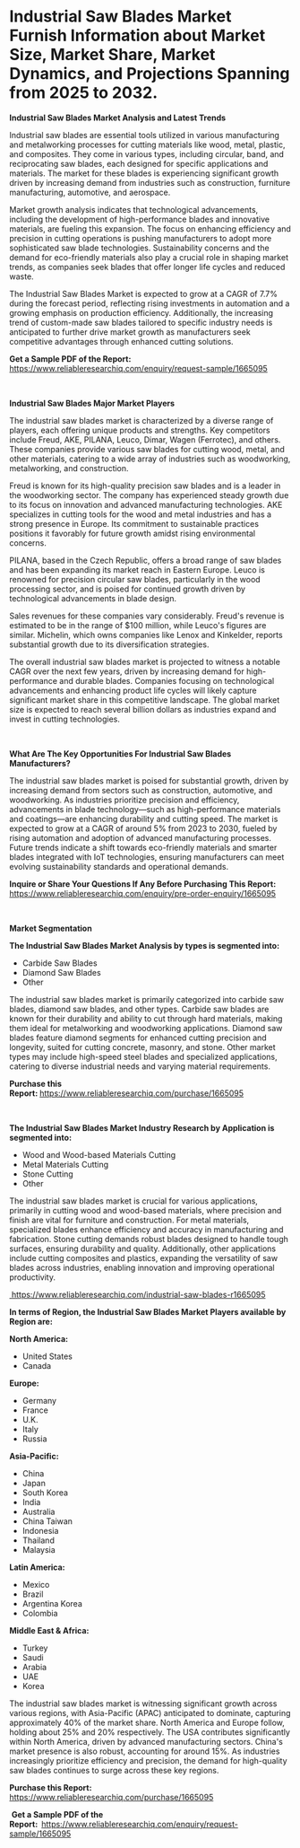 <p><h1>Industrial Saw Blades Market Furnish Information about Market Size, Market Share, Market Dynamics, and Projections Spanning from 2025 to 2032.</h1></p><p><strong>Industrial Saw Blades Market Analysis and Latest Trends</strong></p>
<p><p>Industrial saw blades are essential tools utilized in various manufacturing and metalworking processes for cutting materials like wood, metal, plastic, and composites. They come in various types, including circular, band, and reciprocating saw blades, each designed for specific applications and materials. The market for these blades is experiencing significant growth driven by increasing demand from industries such as construction, furniture manufacturing, automotive, and aerospace.</p><p>Market growth analysis indicates that technological advancements, including the development of high-performance blades and innovative materials, are fueling this expansion. The focus on enhancing efficiency and precision in cutting operations is pushing manufacturers to adopt more sophisticated saw blade technologies. Sustainability concerns and the demand for eco-friendly materials also play a crucial role in shaping market trends, as companies seek blades that offer longer life cycles and reduced waste.</p><p>The Industrial Saw Blades Market is expected to grow at a CAGR of 7.7% during the forecast period, reflecting rising investments in automation and a growing emphasis on production efficiency. Additionally, the increasing trend of custom-made saw blades tailored to specific industry needs is anticipated to further drive market growth as manufacturers seek competitive advantages through enhanced cutting solutions.</p></p>
<p><strong>Get a Sample PDF of the Report:&nbsp;</strong> <a href="https://www.reliableresearchiq.com/enquiry/request-sample/1665095?utm_campaign=3175&utm_medium=2&utm_source=Github&utm_content=ia&utm_term=17042025&utm_id=industrial-saw-blades">https://www.reliableresearchiq.com/enquiry/request-sample/1665095</a></p>
<p>&nbsp;</p>
<p><strong>Industrial Saw Blades Major Market Players</strong></p>
<p><p>The industrial saw blades market is characterized by a diverse range of players, each offering unique products and strengths. Key competitors include Freud, AKE, PILANA, Leuco, Dimar, Wagen (Ferrotec), and others. These companies provide various saw blades for cutting wood, metal, and other materials, catering to a wide array of industries such as woodworking, metalworking, and construction.</p><p>Freud is known for its high-quality precision saw blades and is a leader in the woodworking sector. The company has experienced steady growth due to its focus on innovation and advanced manufacturing technologies. AKE specializes in cutting tools for the wood and metal industries and has a strong presence in Europe. Its commitment to sustainable practices positions it favorably for future growth amidst rising environmental concerns.</p><p>PILANA, based in the Czech Republic, offers a broad range of saw blades and has been expanding its market reach in Eastern Europe. Leuco is renowned for precision circular saw blades, particularly in the wood processing sector, and is poised for continued growth driven by technological advancements in blade design.</p><p>Sales revenues for these companies vary considerably. Freud's revenue is estimated to be in the range of $100 million, while Leuco's figures are similar. Michelin, which owns companies like Lenox and Kinkelder, reports substantial growth due to its diversification strategies.</p><p>The overall industrial saw blades market is projected to witness a notable CAGR over the next few years, driven by increasing demand for high-performance and durable blades. Companies focusing on technological advancements and enhancing product life cycles will likely capture significant market share in this competitive landscape. The global market size is expected to reach several billion dollars as industries expand and invest in cutting technologies.</p></p>
<p>&nbsp;</p>
<p><strong>What Are The Key Opportunities For Industrial Saw Blades Manufacturers?</strong></p>
<p><p>The industrial saw blades market is poised for substantial growth, driven by increasing demand from sectors such as construction, automotive, and woodworking. As industries prioritize precision and efficiency, advancements in blade technology—such as high-performance materials and coatings—are enhancing durability and cutting speed. The market is expected to grow at a CAGR of around 5% from 2023 to 2030, fueled by rising automation and adoption of advanced manufacturing processes. Future trends indicate a shift towards eco-friendly materials and smarter blades integrated with IoT technologies, ensuring manufacturers can meet evolving sustainability standards and operational demands.</p></p>
<p><strong>Inquire or Share Your Questions If Any Before Purchasing This Report:</strong> <a href="https://www.reliableresearchiq.com/enquiry/pre-order-enquiry/1665095?utm_campaign=3175&utm_medium=2&utm_source=Github&utm_content=ia&utm_term=17042025&utm_id=industrial-saw-blades">https://www.reliableresearchiq.com/enquiry/pre-order-enquiry/1665095</a></p>
<p>&nbsp;</p>
<p><strong>Market Segmentation</strong></p>
<p><strong>The Industrial Saw Blades Market Analysis by types is segmented into:</strong></p>
<p><ul><li>Carbide Saw Blades</li><li>Diamond Saw Blades</li><li>Other</li></ul></p>
<p><p>The industrial saw blades market is primarily categorized into carbide saw blades, diamond saw blades, and other types. Carbide saw blades are known for their durability and ability to cut through hard materials, making them ideal for metalworking and woodworking applications. Diamond saw blades feature diamond segments for enhanced cutting precision and longevity, suited for cutting concrete, masonry, and stone. Other market types may include high-speed steel blades and specialized applications, catering to diverse industrial needs and varying material requirements.</p></p>
<p><strong>Purchase this Report:&nbsp;</strong><a href="https://www.reliableresearchiq.com/purchase/1665095?utm_campaign=3175&utm_medium=2&utm_source=Github&utm_content=ia&utm_term=17042025&utm_id=industrial-saw-blades">https://www.reliableresearchiq.com/purchase/1665095</a></p>
<p>&nbsp;</p>
<p><strong>The Industrial Saw Blades Market Industry Research by Application is segmented into:</strong></p>
<p><ul><li>Wood and Wood-based Materials Cutting</li><li>Metal Materials Cutting</li><li>Stone Cutting</li><li>Other</li></ul></p>
<p><p>The industrial saw blades market is crucial for various applications, primarily in cutting wood and wood-based materials, where precision and finish are vital for furniture and construction. For metal materials, specialized blades enhance efficiency and accuracy in manufacturing and fabrication. Stone cutting demands robust blades designed to handle tough surfaces, ensuring durability and quality. Additionally, other applications include cutting composites and plastics, expanding the versatility of saw blades across industries, enabling innovation and improving operational productivity.</p></p>
<p><a href="https://www.reliableresearchiq.com/industrial-saw-blades-r1665095?utm_campaign=3175&utm_medium=2&utm_source=Github&utm_content=ia&utm_term=17042025&utm_id=industrial-saw-blades">&nbsp;https://www.reliableresearchiq.com/industrial-saw-blades-r1665095</a></p>
<p><strong>In terms of Region, the Industrial Saw Blades Market Players available by Region are:</strong></p>
<p>
    <p> <strong> North America: </strong>
        <ul>
            <li>United States</li>
            <li>Canada</li>
        </ul>
        </p> 
    <p> <strong> Europe: </strong>
        <ul>
            <li>Germany</li>
            <li>France</li>
            <li>U.K.</li>
            <li>Italy</li>
            <li>Russia</li>
        </ul>
        </p> 
    <p> <strong> Asia-Pacific: </strong>
        <ul>
            <li>China</li>
            <li>Japan</li>
            <li>South Korea</li>
            <li>India</li>
            <li>Australia</li>
            <li>China Taiwan</li>
            <li>Indonesia</li>
            <li>Thailand</li>
            <li>Malaysia</li>
        </ul>
        </p> 
    <p> <strong> Latin America: </strong>
        <ul>
            <li>Mexico</li>
            <li>Brazil</li>
            <li>Argentina Korea</li>
            <li>Colombia</li>
        </ul>
        </p> 
    <p> <strong> Middle East & Africa: </strong>
        <ul>
            <li>Turkey</li>
            <li>Saudi</li>
            <li>Arabia</li>
            <li>UAE</li>
            <li>Korea</li>
        </ul>
    </p>
    </p>
<p><p>The industrial saw blades market is witnessing significant growth across various regions, with Asia-Pacific (APAC) anticipated to dominate, capturing approximately 40% of the market share. North America and Europe follow, holding about 25% and 20% respectively. The USA contributes significantly within North America, driven by advanced manufacturing sectors. China's market presence is also robust, accounting for around 15%. As industries increasingly prioritize efficiency and precision, the demand for high-quality saw blades continues to surge across these key regions.</p></p>
<p><strong>Purchase this Report: </strong><a href="https://www.reliableresearchiq.com/purchase/1665095?utm_campaign=3175&utm_medium=2&utm_source=Github&utm_content=ia&utm_term=17042025&utm_id=industrial-saw-blades">https://www.reliableresearchiq.com/purchase/1665095</a></p>
<p>&nbsp;<strong>Get a Sample PDF of the Report:&nbsp;&nbsp;</strong><a href="https://www.reliableresearchiq.com/enquiry/request-sample/1665095?utm_campaign=3175&utm_medium=2&utm_source=Github&utm_content=ia&utm_term=17042025&utm_id=industrial-saw-blades">https://www.reliableresearchiq.com/enquiry/request-sample/1665095</a></p>
<p><strong></strong></p>
<p><p></p><p></p><p></p></p>